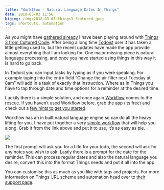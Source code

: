 ```yaml
---
title: "Workflow - Natural Language Dates In Things"
date: 2018-03-03 11:56
bigimg: /img/2018-03-03-things3-featured.jpeg
tags: shortcuts, automation
---
```

As you might have [gathered already](http://gr36.com/2018-02-26-workflow-spark-email-to-things/) I have been playing around with [Things 3 from Cultured Code](https://itunes.apple.com/gb/app/things-3/id904237743?mt=8&at=1000ltj4). After being a long time [Todoist](https://itunes.apple.com/gb/app/todoist-organize-your-life/id572688855?mt=8&at=1000ltj4) user it has taken a little getting used to, but the recent updates have made the app provide almost everything that I am looking for. One major missing piece is natural language processing, and once you have started using things in this way it is hard to go back.

In Todoist you can input tasks by typing as if you were speaking. For example typing into the entry field “Change the air filter next Tuesday at 8am” will add in a task of exactly that instruction. Where as in Things you have to tap through date and time options for a reminder at the desired time.

Luckily there is a simple solution, and once again [Workflow](https://itunes.apple.com/gb/app/workflow/id915249334?mt=8&at=1000ltj4) comes to the rescue. If you haven’t used Workflow before, grab the app (its free) and check out a [few hints to get you started](https://gr36.com/2016-06-27-get-started-workflow/).

Workflow has an in built natural language engine so can do all the heavy lifting for you. I have put together a very [simple workflow](https://workflow.is/workflows/a7514852104a48498aafe5624b0e468d) that will help you along. Grab it from the link above and put it to use, it’s as easy as pie.

![](https://gr36.com/img/2018-03-03-things-screenshots.png)

The first prompt will ask you for a title for your todo, the second will ask for any notes you wish to ask. Lastly there is a prompt for the date for the reminder. This can process regular dates and also the natural language you desire, convert this into the format Things needs and put it all into the app.

You can customise this as much as you like with tags and projects. For more information on Things URL scheme and automation head over to [their support page](https://support.culturedcode.com/customer/en/portal/articles/2803573).
